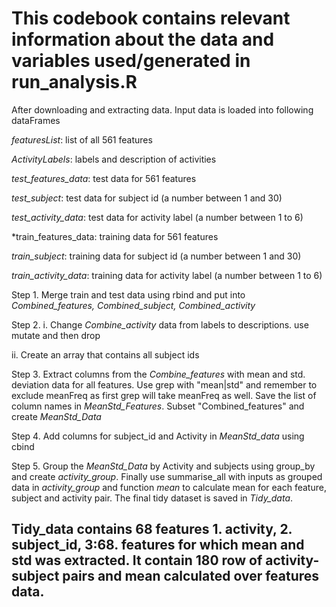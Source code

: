 # This codebook contains relevant information about the data and variables used/generated in run_analysis.R

After downloading and extracting data. Input data is loaded into following dataFrames

*featuresList*: list of all 561 features

*ActivityLabels*: labels and description of activities

*test_features_data*: test data for 561 features

*test_subject*: test data for subject id (a number between 1 and 30)

*test_activity_data*: test data for activity label (a number between 1 to 6)

*train_features_data: training data for 561 features

*train_subject*: training data for subject id (a number between 1 and 30)

*train_activity_data*: training data for activity label (a number between 1 to 6)

Step 1. Merge train and test data using rbind and put into 
*Combined_features,
Combined_subject,
Combined_activity*

Step 2. 
i. Change *Combine_activity* data from labels to descriptions. use mutate and then drop 

ii. Create an array that contains all subject ids
        
Step 3. Extract columns from the *Combine_features* with mean and std. deviation data for all features. Use grep with "mean|std" 
and remember to exclude meanFreq as first grep will take meanFreq as well. Save the list of column names in *MeanStd_Features*. 
Subset "Combined_features" and create *MeanStd_Data* 

Step 4. Add columns for subject_id and Activity in *MeanStd_data* using cbind

Step 5. Group the *MeanStd_Data* by Activity and subjects using group_by and create *activity_group*. Finally use summarise_all with inputs 
as grouped data in *activity_group* and  function *mean* to calculate mean for each feature, subject and activity pair. The final tidy 
dataset is saved in *Tidy_data*. 
## Tidy_data contains 68 features 1. activity, 2. subject_id, 3:68. features for which mean and std was extracted. It contain 180 row of activity-subject pairs and mean calculated over features data.

